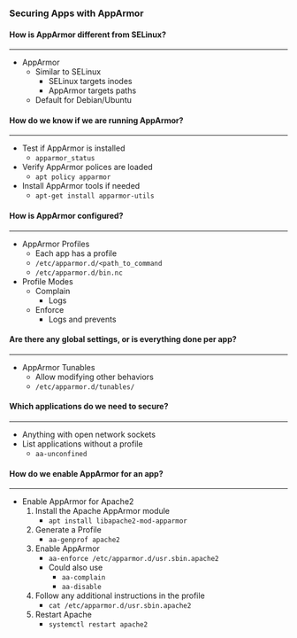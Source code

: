 ### Securing Apps with AppArmor

#### How is AppArmor different from SELinux?

---

- AppArmor
  - Similar to SELinux
    - SELinux targets inodes
    - AppArmor targets paths
  - Default for Debian/Ubuntu

#### How do we know if we are running AppArmor?

---

- Test if AppArmor is installed
  - `apparmor_status`
- Verify AppArmor polices are loaded
  - `apt policy apparmor`
- Install AppArmor tools if needed
  - `apt-get install apparmor-utils`

#### How is AppArmor configured?

---

- AppArmor Profiles
  - Each app has a profile
  - `/etc/apparmor.d/<path_to_command`
  - `/etc/apparmor.d/bin.nc`
- Profile Modes
  - Complain
    - Logs
  - Enforce
    - Logs and prevents

#### Are there any global settings, or is everything done per app?

---

- AppArmor Tunables
  - Allow modifying other behaviors
  - `/etc/apparmor.d/tunables/`

#### Which applications do we need to secure?

---

- Anything with open network sockets
- List applications without a profile
  - `aa-unconfined`

#### How do we enable AppArmor for an app?

---

- Enable AppArmor for Apache2
  1.  Install the Apache AppArmor module
      - `apt install libapache2-mod-apparmor`
  2.  Generate a Profile
      - `aa-genprof apache2`
  3.  Enable AppArmor
      - `aa-enforce /etc/apparmor.d/usr.sbin.apache2`
      - Could also use
        - `aa-complain`
        - `aa-disable`
  4.  Follow any additional instructions in the profile
      - `cat /etc/apparmor.d/usr.sbin.apache2`
  5.  Restart Apache
      - `systemctl restart apache2`
